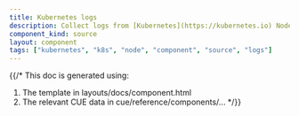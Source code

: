 ```yaml
---
title: Kubernetes logs
description: Collect logs from [Kubernetes](https://kubernetes.io) Nodes
component_kind: source
layout: component
tags: ["kubernetes", "k8s", "node", "component", "source", "logs"]
---
```


{{/*
This doc is generated using:

1. The template in layouts/docs/component.html
2. The relevant CUE data in cue/reference/components/...
*/}}
